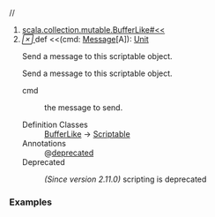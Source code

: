 //
<ol>
<li><a href="https://www.scala-lang.org/api/2.12.3/scala/collection/mutable/ArrayBuffer.html#<<(cmd:scala.collection.script.Message[A]):Unit">scala.collection.mutable.BufferLike#<<</a></li>
<li name="scala.collection.mutable.BufferLike#<<" visbl="pub" class="indented0 " data-isabs="false" fullcomment="yes" group="Ungrouped"> <a id="<<(cmd:scala.collection.script.Message[A]):Unit"></a><a id="<<(Message[A]):Unit"></a> <span class="permalink"> <a href="../../../scala/collection/mutable/ArrayBuffer.html#<<(cmd:scala.collection.script.Message[A]):Unit" title="Permalink"> <i class="material-icons"></i> </a> </span> <span class="modifier_kind"> <span class="modifier"></span> <span class="kind">def</span> </span> <span class="symbol"> <span title="gt4s: $less$less. Deprecated: (Since version 2.11.0) scripting is deprecated" class="name deprecated">&lt;&lt;</span><span class="params">(<span name="cmd">cmd: <a href="../script/Message.html" class="extype" name="scala.collection.script.Message">Message</a>[<span class="extype" name="scala.collection.mutable.ArrayBuffer.A">A</span>]</span>)</span><span class="result">: <a href="../../Unit.html" class="extype" name="scala.Unit">Unit</a></span> </span> <p class="shortcomment cmt">Send a message to this scriptable object.</p>
 <div class="fullcomment">
  <div class="comment cmt">
   <p>Send a message to this scriptable object. </p>
  </div>
  <dl class="paramcmts block">
   <dt class="param">
    cmd
   </dt>
   <dd class="cmt">
    <p>the message to send.</p>
   </dd>
  </dl>
  <dl class="attributes block"> 
   <dt>
    Definition Classes
   </dt>
   <dd>
    <a href="BufferLike.html" class="extype" name="scala.collection.mutable.BufferLike">BufferLike</a> → 
    <a href="../script/Scriptable.html" class="extype" name="scala.collection.script.Scriptable">Scriptable</a>
   </dd>
   <dt>
    Annotations
   </dt>
   <dd> 
    <span class="name">@<a href="../../deprecated.html" class="extype" name="scala.deprecated">deprecated</a></span> 
   </dd>
   <dt>
    Deprecated
   </dt>
   <dd class="cmt">
    <p><i>(Since version 2.11.0)</i> scripting is deprecated</p>
   </dd>
  </dl>
 </div> </li>
        </ol>


### Examples




